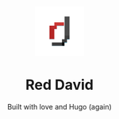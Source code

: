 <div align="center">
  <img alt="Logo" src="/images/rd-lego.png" width="100" />
</div>
<h1 align="center">
  Red David
</h1>
<p align="center">
  Built with love and Hugo (again)
</p>